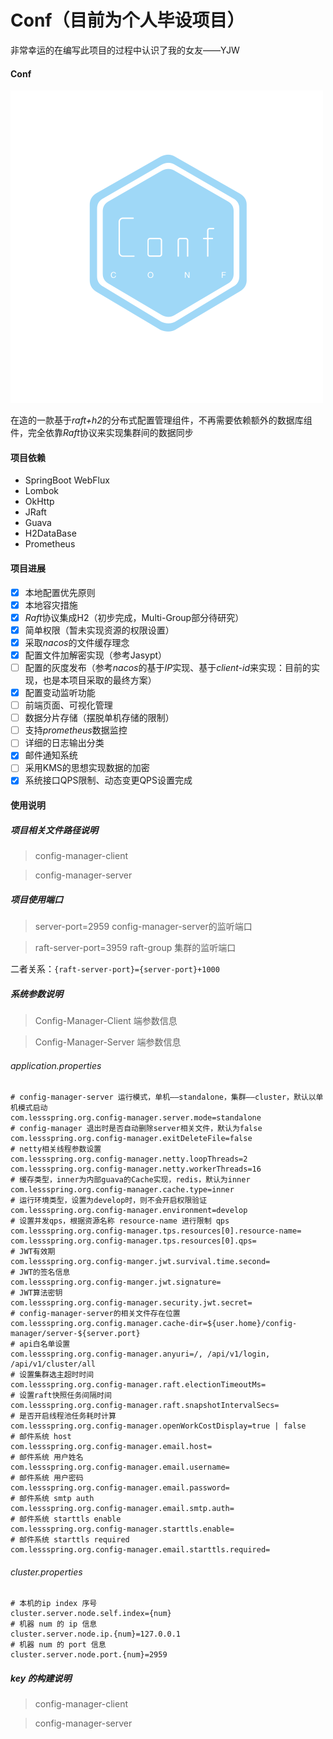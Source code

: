 # Conf（目前为个人毕设项目）

非常幸运的在编写此项目的过程中认识了我的女友——YJW

#### Conf

![Config-Manager](config-manager.png)

在造的一款基于*raft+h2*的分布式配置管理组件，不再需要依赖额外的数据库组件，完全依靠*Raft*协议来实现集群间的数据同步

#### 项目依赖

 - SpringBoot WebFlux
 - Lombok
 - OkHttp
 - JRaft
 - Guava
 - H2DataBase
 - Prometheus

#### 项目进展

 - [x] 本地配置优先原则
 - [x] 本地容灾措施
 - [x] *Raft*协议集成H2（初步完成，Multi-Group部分待研究）
 - [x] 简单权限（暂未实现资源的权限设置）
 - [x] 采取*nacos*的文件缓存理念
 - [x] 配置文件加解密实现（参考Jasypt）
 - [ ] 配置的灰度发布（参考*nacos*的基于*IP*实现、基于*client-id*来实现：目前的实现，也是本项目采取的最终方案）
 - [x] 配置变动监听功能
 - [ ] 前端页面、可视化管理
 - [ ] 数据分片存储（摆脱单机存储的限制）
 - [ ] 支持*prometheus*数据监控
 - [ ] 详细的日志输出分类
 - [x] 邮件通知系统
 - [ ] 采用KMS的思想实现数据的加密
 - [x] 系统接口QPS限制、动态变更QPS设置完成

#### 使用说明

##### 项目相关文件路径说明

> config-manager-client



> config-manager-server



##### 项目使用端口

> server-port=2959 config-manager-server的监听端口

> raft-server-port=3959 raft-group 集群的监听端口

二者关系：`{raft-server-port}={server-port}+1000`

##### 系统参数说明

> Config-Manager-Client 端参数信息

> Config-Manager-Server 端参数信息

###### application.properties

```properties
# config-manager-server 运行模式，单机——standalone，集群——cluster，默认以单机模式启动
com.lessspring.org.config-manager.server.mode=standalone
# config-manager 退出时是否自动删除server相关文件，默认为false
com.lessspring.org.config-manager.exitDeleteFile=false
# netty相关线程参数设置
com.lessspring.org.config-manager.netty.loopThreads=2
com.lessspring.org.config-manager.netty.workerThreads=16
# 缓存类型，inner为内部guava的Cache实现，redis，默认为inner
com.lessspring.org.config-manager.cache.type=inner
# 运行环境类型，设置为develop时，则不会开启权限验证
com.lessspring.org.config-manager.environment=develop
# 设置并发qps，根据资源名称 resource-name 进行限制 qps
com.lessspring.org.config-manager.tps.resources[0].resource-name=
com.lessspring.org.config-manager.tps.resources[0].qps=
# JWT有效期
com.lessspring.org.config-manger.jwt.survival.time.second=
# JWT的签名信息
com.lessspring.org.config-manger.jwt.signature=
# JWT算法密钥
com.lessspring.org.config-manager.security.jwt.secret=
# config-manager-server的相关文件存在位置
com.lessspring.org.config.manager.cache-dir=${user.home}/config-manager/server-${server.port}
# api白名单设置
com.lessspring.org.config-manager.anyuri=/, /api/v1/login, /api/v1/cluster/all
# 设置集群选主超时时间
com.lessspring.org.config-manager.raft.electionTimeoutMs=
# 设置raft快照任务间隔时间
com.lessspring.org.config-manager.raft.snapshotIntervalSecs=
# 是否开启线程池任务耗时计算
com.lessspring.org.config-manager.openWorkCostDisplay=true | false
# 邮件系统 host
com.lessspring.org.config-manager.email.host=
# 邮件系统 用户姓名
com.lessspring.org.config-manager.email.username=
# 邮件系统 用户密码
com.lessspring.org.config-manager.email.password=
# 邮件系统 smtp auth
com.lessspring.org.config-manager.email.smtp.auth=
# 邮件系统 starttls enable
com.lessspring.org.config-manager.starttls.enable=
# 邮件系统 starttls required
com.lessspring.org.config-manager.email.starttls.required=
```

###### cluster.properties

```properties
# 本机的ip index 序号
cluster.server.node.self.index={num}
# 机器 num 的 ip 信息
cluster.server.node.ip.{num}=127.0.0.1
# 机器 num 的 port 信息
cluster.server.node.port.{num}=2959
```

##### key 的构建说明

> config-manager-client



> config-manager-server




